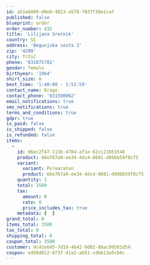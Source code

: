 ```yaml
---
id: a51e6889-d0e0-4023-a578-7037f38e1caf
published: false
blueprint: order
order_number: 432
title: 'Lilijana Srečnik'
country: SI
address: 'Begunjska cesta 3'
zip: '4290'
city: Tržič
phone: '031875782'
gender: female
birthyear: '1964'
shirt_size: m
best_time: '1:40:00 - 1:51:59'
contact_name: Drago
contact_phone: '031598062'
email_notifications: true
sms_notifications: true
terms_and_conditions: true
gdpr: true
is_paid: false
is_shipped: false
is_refunded: false
items:
  -
    id: 06ec2f47-113b-4784-af1e-62cc21851548
    product: 66e767a9-ee34-4dc4-8681-d09bb59f0cf5
    variant:
      variant: Polmaraton
      product: 66e767a9-ee34-4dc4-8681-d09bb59f0cf5
    quantity: 1
    total: 3500
    tax:
      amount: 0
      rate: 0
      price_includes_tax: true
    metadata: {  }
grand_total: 0
items_total: 3500
tax_total: 0
shipping_total: 0
coupon_total: 3500
customer: 9c41e645-7d19-4b42-9d82-88ac99581d54
coupon: edd9d812-873f-41a2-ab51-cdbb13a5cb0c
---
```

